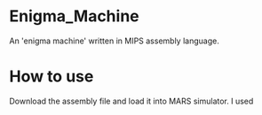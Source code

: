 # Enigma_Machine
An 'enigma machine' written in MIPS assembly language.

# How to use
Download the assembly file and load it into MARS simulator. I used 
